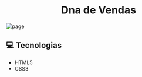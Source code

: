 <h1 align="center"> Dna de Vendas </h1>

![page](https://user-images.githubusercontent.com/39227316/84451060-4c7ab180-ac28-11ea-9e15-49fb81c9d060.png)

:computer: Tecnologias
------------

- HTML5
- CSS3
